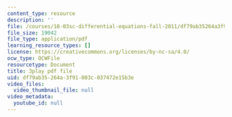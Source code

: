 ```yaml
---
content_type: resource
description: ''
file: /courses/18-03sc-differential-equations-fall-2011/df79ab35264a3f91003c037472e15b3e_zNPK_t03zds.pdf
file_size: 19042
file_type: application/pdf
learning_resource_types: []
license: https://creativecommons.org/licenses/by-nc-sa/4.0/
ocw_type: OCWFile
resourcetype: Document
title: 3play pdf file
uid: df79ab35-264a-3f91-003c-037472e15b3e
video_files:
  video_thumbnail_file: null
video_metadata:
  youtube_id: null
---
```

